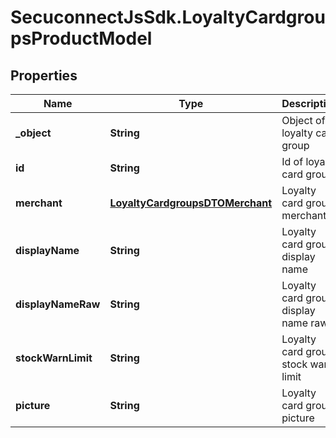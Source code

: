 # SecuconnectJsSdk.LoyaltyCardgroupsProductModel

## Properties
Name | Type | Description | Notes
------------ | ------------- | ------------- | -------------
**_object** | **String** | Object of loyalty card group | [optional] 
**id** | **String** | Id of loyalty card group | [optional] 
**merchant** | [**LoyaltyCardgroupsDTOMerchant**](LoyaltyCardgroupsDTOMerchant.md) | Loyalty card group merchant | [optional] 
**displayName** | **String** | Loyalty card group display name | [optional] 
**displayNameRaw** | **String** | Loyalty card group display name raw | [optional] 
**stockWarnLimit** | **String** | Loyalty card group stock warn limit | [optional] 
**picture** | **String** | Loyalty card group picture | [optional] 


